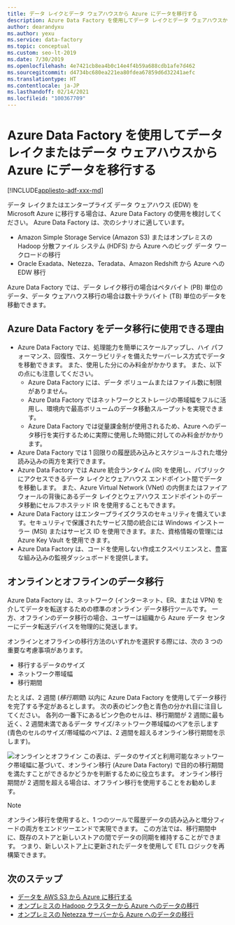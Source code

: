 ```yaml
---
title: データ レイクとデータ ウェアハウスから Azure にデータを移行する
description: Azure Data Factory を使用してデータ レイクとデータ ウェアハウスから Azure にデータを移行します。
author: dearandyxu
ms.author: yexu
ms.service: data-factory
ms.topic: conceptual
ms.custom: seo-lt-2019
ms.date: 7/30/2019
ms.openlocfilehash: 4e7421cb8ea4b0c14e4f4b59a688cdb1afe7d462
ms.sourcegitcommit: d4734bc680ea221ea80fdea67859d6d32241aefc
ms.translationtype: HT
ms.contentlocale: ja-JP
ms.lasthandoff: 02/14/2021
ms.locfileid: "100367709"
---
```

# <a name="use-azure-data-factory-to-migrate-data-from-your-data-lake-or-data-warehouse-to-azure"></a>Azure Data Factory を使用してデータ レイクまたはデータ ウェアハウスから Azure にデータを移行する

[!INCLUDE[appliesto-adf-xxx-md](includes/appliesto-adf-xxx-md.md)]

データ レイクまたはエンタープライズ データ ウェアハウス (EDW) を Microsoft Azure に移行する場合は、Azure Data Factory の使用を検討してください。 Azure Data Factory は、次のシナリオに適しています。

- Amazon Simple Storage Service (Amazon S3) またはオンプレミスの Hadoop 分散ファイル システム (HDFS) から Azure へのビッグ データ ワークロードの移行
- Oracle Exadata、Netezza、Teradata、Amazon Redshift から Azure への EDW 移行

Azure Data Factory では、データ レイク移行の場合はペタバイト (PB) 単位のデータ、データ ウェアハウス移行の場合は数十テラバイト (TB) 単位のデータを移動できます。

## <a name="why-azure-data-factory-can-be-used-for-data-migration"></a>Azure Data Factory をデータ移行に使用できる理由

- Azure Data Factory では、処理能力を簡単にスケールアップし、ハイ パフォーマンス、回復性、スケーラビリティを備えたサーバーレス方式でデータを移動できます。 また、使用した分にのみ料金がかかります。 また、以下の点にも注意してください。 
  - Azure Data Factory には、データ ボリュームまたはファイル数に制限がありません。
  - Azure Data Factory ではネットワークとストレージの帯域幅をフルに活用し、環境内で最高ボリュームのデータ移動スループットを実現できます。
  - Azure Data Factory では従量課金制が使用されるため、Azure へのデータ移行を実行するために実際に使用した時間に対してのみ料金がかかります。  
- Azure Data Factory では 1 回限りの履歴読み込みとスケジュールされた増分読み込みの両方を実行できます。
- Azure Data Factory では Azure 統合ランタイム (IR) を使用し、パブリックにアクセスできるデータ レイクとウェアハウス エンドポイント間でデータを移動します。 また、Azure Virtual Network (VNet) の内側またはファイアウォールの背後にあるデータ レイクとウェアハウス エンドポイントのデータ移動にセルフホステッド IR を使用することもできます。
- Azure Data Factory はエンタープライズクラスのセキュリティを備えています。セキュリティで保護されたサービス間の統合には Windows インストーラー (MSI) またはサービス ID を使用できます。また、資格情報の管理には Azure Key Vault を使用できます。
- Azure Data Factory は、コードを使用しない作成エクスペリエンスと、豊富な組み込みの監視ダッシュボードを提供します。  

## <a name="online-vs-offline-data-migration"></a>オンラインとオフラインのデータ移行

Azure Data Factory は、ネットワーク (インターネット、ER、または VPN) を介してデータを転送するための標準のオンライン データ移行ツールです。 一方、オフラインのデータ移行の場合、ユーザーは組織から Azure データ センターにデータ転送デバイスを物理的に発送します。  

オンラインとオフラインの移行方法のいずれかを選択する際には、次の 3 つの重要な考慮事項があります。  

- 移行するデータのサイズ
- ネットワーク帯域幅
- 移行期間

たとえば、2 週間 (*移行期間*) 以内に Azure Data Factory を使用してデータ移行を完了する予定があるとします。 次の表のピンク色と青色の分かれ目に注目してください。 各列の一番下にあるピンク色のセルは、移行期間が 2 週間に最も近く、2 週間未満であるデータ サイズ/ネットワーク帯域幅のペアを示します (青色のセルのサイズ/帯域幅のペアは、2 週間を超えるオンライン移行期間を示します)。 

![オンラインとオフライン](media/data-migration-guidance-overview/online-offline.png) この表は、データのサイズと利用可能なネットワーク帯域幅に基づいて、オンライン移行 (Azure Data Factory) で目的の移行期間を満たすことができるかどうかを判断するために役立ちます。 オンライン移行期間が 2 週間を超える場合は、オフライン移行を使用することをお勧めします。

> [!NOTE]
> オンライン移行を使用すると、1 つのツールで履歴データの読み込みと増分フィードの両方をエンドツーエンドで実現できます。  この方法では、移行期間中に、既存のストアと新しいストアの間でデータの同期を維持することができます。 つまり、新しいストア上に更新されたデータを使用して ETL ロジックを再構築できます。


## <a name="next-steps"></a>次のステップ

- [データを AWS S3 から Azure に移行する](data-migration-guidance-s3-azure-storage.md)
- [オンプレミスの Hadoop クラスターから Azure へのデータの移行](data-migration-guidance-hdfs-azure-storage.md)
- [オンプレミスの Netezza サーバーから Azure へのデータの移行](data-migration-guidance-netezza-azure-sqldw.md)
